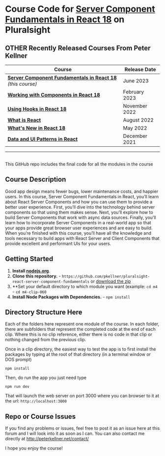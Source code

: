 # Course Code for [Server Component Fundamentals in React 18](http://www.pluralsight.com/courses/react-18-server-component-fundamentals) on Pluralsight


## OTHER Recently Released Courses From Peter Kellner

| **Course**                                                                           | Release Date  |
|-------------------------------------------------------------------------------------------------------------------------------|---------------|
| **[Server Component Fundamentals in React 18](http://www.pluralsight.com/courses/react-18-server-component-fundamentals)**   *(this course)*             | June 2023     |
| **[Working with Components in React 18](https://pluralsight.com/profile/author/peter-kellner)**                | February 2023 |
| **[Using Hooks in React 18](https://pluralsight.com/courses/react-18-using-hooks/)**                                          | November 2022 |
| **[What is React](https://pluralsight.com/courses/react-what-is/)**                                                           | August 2022   |
| **[What's New in React 18](https://pluralsight.com/courses/react-18-whats-new/)**                                             | May 2022      |
| **[Data and UI Patterns in React](https://github.com/pkellner/pluralsight-building-essential-ui-data-elements-in-react/)**    | December 2021 |

<hr/>

<br/>
This GitHub repo includes the final code for all the modules in the course 

## Course Description

Good app design means fewer bugs, lower maintenance costs, and happier users. In this course, Server Component Fundamentals in React, you’ll learn about React Server Components and how you can use them to provide a better user experience. First, you’ll dive into the technology behind server components so that using them makes sense. Next, you’ll explore how to build Server Components that work with async data sources. Finally, you’ll learn how to incorporate Server Components in a real-world app so that your apps provide great browser user experiences and are easy to build. When you’re finished with this course, you’ll have all the knowledge and tools necessary to build apps with React Server and Client Components that provide excellent and performant UIs for your users.

## Getting Started
1. **Install [nodejs.org](https://nodejs.org)**.
2. **Clone this repository.** - `https://github.com/pkellner/pluralsight-react-server-component-fundamentals` or [download the zip](https://github.com/pkellner/pluralsight-react-server-component-fundamentals/archive/master.zip)
3. **Set your default directory to which module you want (example: `cd m4` - `cd m4-clip-060`
4. **Install Node Packages with Dependencies.** - `npm install`



## Directory Structure Here

Each of the folders here represent one module of the course.  In each folder, there are subfolders that represent the completed code at the end of each clip. Where this is no clip reference, either there is no code in that clip or nothing changed from the previous clip.

Once in a clip directory, the easiest way to test the app is to first install the packages by typing at the root of that directory (in a terminal window or DOS prompt)

`npm install`

Then, do run the app you just need type

`npm run dev`

That will launch the web server on port 3000 where you can browser to it at the url: `http://localhost:3000`


## Repo or Course Issues

If you find any problems or issues, feel free to post it as an issue here at this forum and I will look into it as soon as I can. You can also contact me directly at http://peterkellner.net/contact/

I hope you enjoy the course!











